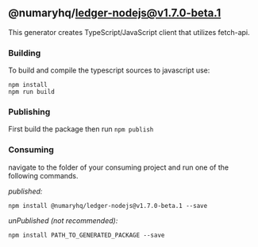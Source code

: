 ## @numaryhq/ledger-nodejs@v1.7.0-beta.1

This generator creates TypeScript/JavaScript client that utilizes fetch-api.

### Building

To build and compile the typescript sources to javascript use:
```
npm install
npm run build
```

### Publishing

First build the package then run ```npm publish```

### Consuming

navigate to the folder of your consuming project and run one of the following commands.

_published:_

```
npm install @numaryhq/ledger-nodejs@v1.7.0-beta.1 --save
```

_unPublished (not recommended):_

```
npm install PATH_TO_GENERATED_PACKAGE --save
